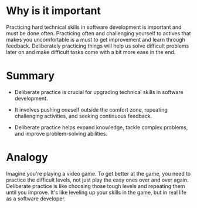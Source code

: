 # Why is it important

Practicing hard technical skills in software development is important and must be done often. Practicing often and challenging yourself to actives that makes you uncomfortable is a must to get improvement and learn through feedback. Deliberately practicing things will help us solve difficult problems later on and make difficult tasks come with a bit more ease in the end. 


# Summary

- Deliberate practice is crucial for upgrading technical skills in software development.

- It involves pushing oneself outside the comfort zone, repeating challenging activities, and seeking continuous feedback.

- Deliberate practice helps expand knowledge, tackle complex problems, and improve problem-solving abilities.

# Analogy

Imagine you're playing a video game. To get better at the game, you need to practice the difficult levels, not just play the easy ones over and over again. Deliberate practice is like choosing those tough levels and repeating them until you improve. It's like leveling up your skills in the game, but in real life as a software developer.